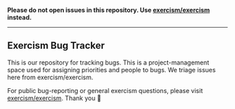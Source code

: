 **Please do not open issues in this repository. Use [exercism/exercism](https://github.com/exercism/exercism) instead.**

---

## Exercism Bug Tracker

This is our repository for tracking bugs. This is a project-management space used for assigning priorities and people to bugs. We triage issues here from exercism/exercism.

For public bug-reporting or general exercism questions, please visit [exercism/exercism](https://github.com/exercism/exercism). Thank you :blue_heart:
